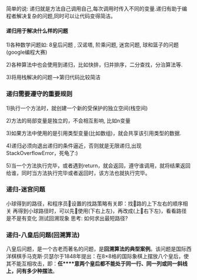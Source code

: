 简单的说: 递归就是方法自己调用自己,每次调用时传入不同的变量.递归有助于编程者解决复杂的问题,同时可以让代码变得简洁。

#### 递归用于解决什么样的问题

1)各种数学问题如: 8皇后问题 , 汉诺塔, 阶乘问题, 迷宫问题, 球和篮子的问题(google编程大赛)

2)各种算法中也会使用到递归，比如快排，归并排序，二分查找，分治算法等.

3)将用栈解决的问题-->第归代码比较简洁



### 递归需要遵守的重要规则

1)执行一个方法时，就创建一个新的受保护的独立空间(栈空间)

2)方法的局部变量是独立的，不会相互影响, 比如n变量

3)如果方法中使用的是引用类型变量(比如数组)，就会共享该引用类型的数据.

4)递归必须向退出递归的条件逼近，否则就是无限递归,出现StackOverflowError，死龟了:)

5)当一个方法执行完毕，或者遇到return，就会返回，遵守谁调用，就将结果返回给谁，同时当方法执行完毕或者返回时，该方法也就执行完毕。

### 递归-迷宫问题

小球得到的路径，和程序员设置的找路策略有关即：找路的上下左右的顺序相关
再得到小球路径时，可以先使用(下右上左)，再改成(上右下左)，看看路径是不是有变化
测试回溯现象
思考: 如何求出最短路径? 



### 递归-八皇后问题(回溯算法)

八皇后问题，是一个古老而著名的问题，是**回溯算法的典型案例**。该问题是国际西洋棋棋手马克斯·贝瑟尔于1848年提出：在8×8格的国际象棋上摆放八个皇后，使其不能互相攻击，即：**任****意两个皇后都不能处于同一行、同一列或同一斜线上，问有多少种摆法**。